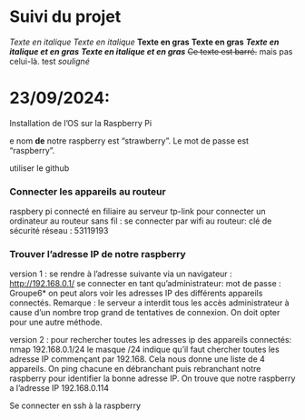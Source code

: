 #								 Suivi du projet


*Texte en italique*
_Texte en italique_
**Texte en gras**
__Texte en gras__
***Texte en italique et en gras***
___Texte en italique et en gras___
~~Ce texte est barré.~~ mais pas celui-là.
test _souligné_

# 23/09/2024:
Installation de l’OS sur la Raspberry Pi

e nom **de** notre raspberry est “strawberry”. Le mot de passe est “raspberry”.


utiliser le github


### Connecter les appareils au routeur

raspbery pi connecté en filiaire au serveur tp-link
pour connecter un ordinateur au routeur sans fil : 
se connecter par wifi au routeur:
	clé de sécurité réseau : 53119193


### Trouver l’adresse IP de notre raspberry

version 1 : 
se rendre à l’adresse suivante via un navigateur : http://192.168.0.1/
se connecter en tant qu’administrateur:
mot de passe : Groupe6*
on peut alors voir les adresses IP des différents appareils connectés.
Remarque : le serveur a interdit tous les accès administrateur à cause d’un nombre trop grand de tentatives de connexion. On doit opter pour une autre méthode.

version 2 :
pour rechercher toutes les adresses ip des appareils connectés:
nmap 192.168.0.1/24
le masque /24 indique qu’il faut chercher toutes les adresse IP commençant par 192.168.
Cela nous donne une liste de 4 appareils. On ping chacune en débranchant puis rebranchant notre raspberry pour identifier la bonne adresse IP. On trouve que notre raspberry a l’adresse IP 192.168.0.114

Se connecter en ssh à la raspberry

